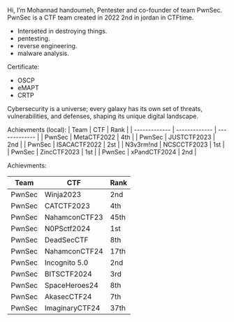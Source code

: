 Hi, I’m Mohannad handoumeh, Pentester and co-founder of team PwnSec. PwnSec is a CTF team created in 2022 2nd in jordan in CTFtime.
- Interseted in destroying things.
- pentesting.
- reverse engineering.
- malware analysis.

Certificate:
- OSCP
- eMAPT
- CRTP

Cybersecurity is a universe; every galaxy has its own set of threats, vulnerabilities, and defenses, shaping its unique digital landscape.

Achievments (local):
|     Team      |      CTF      |     Rank      |
| ------------- | ------------- | ------------- |
|     PwnSec    |  MetaCTF2022  |      4th      |
|     PwnSec    |  JUSTCTF2023  |      2nd      |
|     PwnSec    |  ISACACTF2022 |      2st      |
|     N3v3rm!nd |  NCSCCTF2023  |      1st      |
|     PwnSec    |  ZincCTF2023  |      1st      |
|     PwnSec    |  xPandCTF2024 |      2nd      |

Achievments:

|      Team     |      CTF      |      Rank     |
| ------------- | ------------- | ------------- |
|     PwnSec    |   Winja2023   |      2nd      |
|     PwnSec    |   CATCTF2023  |      4th      |
|     PwnSec    | NahamconCTF23 |      45th     |
|     PwnSec    |  N0PSctf2024  |      1st      |
|     PwnSec    |  DeadSecCTF   |      8th      |
|     PwnSec    | NahamconCTF24 |      17th     |
|     PwnSec    | Incognito 5.0 |      2nd      |
|     PwnSec    | BITSCTF2024   |      3rd      |
|     PwnSec    | SpaceHeroes24 |      8th      |
|     PwnSec    |  AkasecCTF24  |      7th      |
|     PwnSec    | ImaginaryCTF24|      37th     |


<!---
TK757567/TK757567 is a ✨ special ✨ repository because its `README.md` (this file) appears on your GitHub profile.
You can click the Preview link to take a look at your changes.
--->
